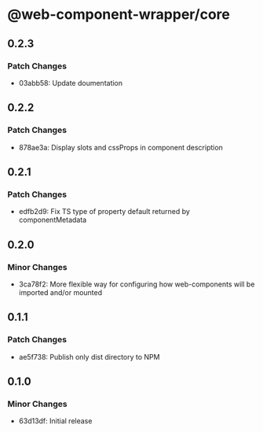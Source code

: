 # @web-component-wrapper/core

## 0.2.3

### Patch Changes

- 03abb58: Update doumentation

## 0.2.2

### Patch Changes

- 878ae3a: Display slots and cssProps in component description

## 0.2.1

### Patch Changes

- edfb2d9: Fix TS type of property default returned by componentMetadata

## 0.2.0

### Minor Changes

- 3ca78f2: More flexible way for configuring how web-components will be imported and/or mounted

## 0.1.1

### Patch Changes

- ae5f738: Publish only dist directory to NPM

## 0.1.0

### Minor Changes

- 63d13df: Initial release
